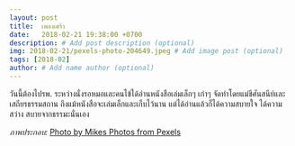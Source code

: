 ```yaml
---
layout: post
title:  เพลงเศร้า
date:   2018-02-21 19:38:00 +0700
description: # Add post description (optional)
img: 2018-02-21/pexels-photo-204649.jpeg # Add image post (optional)
tags: [2018-02]
author: # Add name author (optional)
---
```

วันนี้ต้องไปรพ. ระหว่างนั่งรอหมอและคนไข้ได้อ่านหนังสือเล่มเล็กๆ เก่าๆ จัดทำโดยแม่ชีศันสนีย์และเสถียรธรรมสถาน ถึงแม้หนังสือจะเล่มเล็กและเก็บไว้นาน แต่ได้อ่านแล้วก็ได้ความสบายใจ ได้ความสว่าง สบายจากธรรมะนั่นเอง

*ภาพประกอบ:* [Photo by Mikes Photos from Pexels](https://www.pexels.com/photo/adult-ancient-art-asia-204649/)
